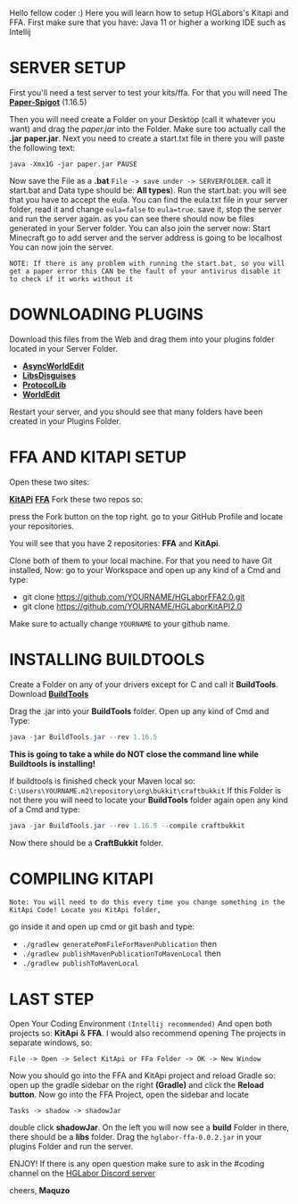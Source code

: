 Hello fellow coder :)
Here you will learn how to setup HGLabors's Kitapi and FFA. First make sure that you have: Java 11 or higher a working IDE such as Intellij

# SERVER SETUP
First you'll need a test server to test your kits/ffa. For that you will need The
**[Paper-Spigot](https://papermc.io/downloads)** (1.16.5) 

Then you will need create a
Folder on your Desktop (call it whatever you want) and drag the _paper.jar_ into the
Folder. Make sure too actually call the **.jar** **paper.jar**. Next you need to create a
start.txt file in there you will paste the following text:


```batch
java -Xmx1G -jar paper.jar PAUSE
```


Now save the File as a **.bat** `File -> save under -> SERVERFOLDER`. call it start.bat and
Data type should be: **All types**). Run the start.bat:
you will see that you have to accept the eula. You can find the eula.txt file in
your server folder, read it and change ```eula=false``` to ```eula=true```. save it, stop
the server and run the server again. as you can see there should now be files
generated in your Server folder. You can also join the server now:
Start Minecraft go to add server and the server address is going to be localhost You
can now join the server.

`NOTE: If there is any problem with running the start.bat, so you will get a paper error this CAN be the fault of your antivirus disable it to check if it works without it`

# DOWNLOADING PLUGINS
Download this files from the Web and drag them into your plugins folder located in your Server Folder.
- **[AsyncWorldEdit](https://www.spigotmc.org/resources/asyncworldedit.327/)**
- **[LibsDisguises](https://www.spigotmc.org/resources/libs-disguises-free.81/)**
- **[ProtocolLib](https://www.spigotmc.org/resources/protocollib.1997/)**
- **[WorldEdit](https://dev.bukkit.org/projects/worldedit)**

Restart your server, and you should see that many folders have been created in your Plugins Folder.

# FFA AND KITAPI SETUP
Open these two sites:

**[KitAPi](https://github.com/HGLabor/HGLaborKitAPI2.0)**
**[FFA](https://github.com/HGLabor/HGLaborFFA2.0)**
Fork these two repos so:


press the Fork button on the top right.
go to your GitHub Profile and locate your repositories.

You will see that you have 2 repositories:
**FFA** and **KitApi**.

Clone both of them to your local machine. For that you need to have
Git installed,
Now: go to your Workspace and open up any kind of a Cmd and type:

- git clone https://github.com/YOURNAME/HGLaborFFA2.0.git 
- git clone https://github.com/YOURNAME/HGLaborKitAPI2.0

Make sure to actually change `YOURNAME` to your github name.

# INSTALLING BUILDTOOLS

Create a Folder on any of your drivers except for C and call it **BuildTools**.
Download **[BuildTools](https://hub.spigotmc.org/jenkins/job/BuildTools/lastSuccessfulBuild/artifact/target/BuildTools.jar)**

Drag the .jar into your **BuildTools** folder.
Open up any kind of Cmd and Type: 
```java
java -jar BuildTools.jar --rev 1.16.5
```

**This is going to take a while do NOT close the command line while Buildtools is
installing!**

If buildtools is finished check your Maven local so: `C:\Users\YOURNAME.m2\repository\org\bukkit\craftbukkit`
If this Folder is not there you will need to locate your **BuildTools** folder again open any
kind of a Cmd and type:

```java
java -jar BuildTools.jar --rev 1.16.5 --compile craftbukkit
```


Now there should be a **CraftBukkit** folder.

# COMPILING KITAPI
`Note: You will need to do this every time you change something in the KitApi Code! Locate you KitApi folder,`

go inside it and open up cmd or git bash and type:

- ```./gradlew generatePomFileForMavenPublication```
then
- ```./gradlew publishMavenPublicationToMavenLocal```
then
- ```./gradlew publishToMavenLocal```
# LAST STEP

Open Your Coding Environment `(Intellij recommended)` And open both projects so: **KitApi** & **FFA**.
I would also recommend opening The projects in separate windows, so:

`File -> Open -> Select KitApi or FFa Folder -> OK -> New Window`


Now you should go into the FFA and KitApi project and reload Gradle so:
open up the gradle sidebar on the right **(Gradle)** and click the **Reload button**.
Now go into the FFA Project, open the sidebar and locate

`Tasks -> shadow -> shadowJar`

double click **shadowJar**. 
On the left you will now see a **build** Folder in there, 
there should be a **libs** folder. Drag the `hglabor-ffa-0.0.2.jar` in your plugins Folder and run the server.


ENJOY! 
If there is any open question make sure to ask in the #coding channel on the [HGLabor Discord server](https://discord.gg/Hx2zgZRV5a)

cheers,
**Maquzo**

